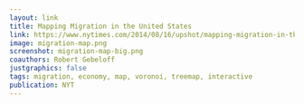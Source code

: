 ```yaml
---
layout: link
title: Mapping Migration in the United States
link: https://www.nytimes.com/2014/08/16/upshot/mapping-migration-in-the-united-states-since-1900.html
image: migration-map.png
screenshot: migration-map-big.png
coauthors: Robert Gebeloff
justgraphics: false
tags: migration, economy, map, voronoi, treemap, interactive
publication: NYT
---
```

